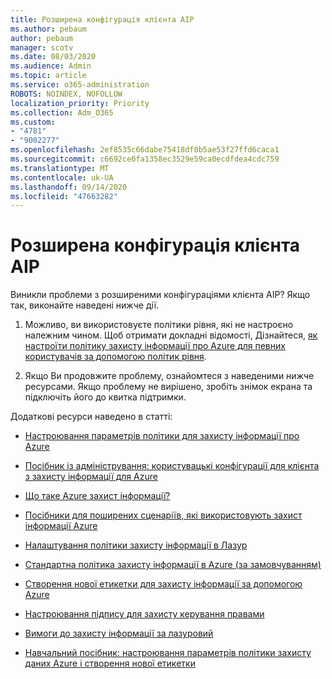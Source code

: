 ```yaml
---
title: Розширена конфігурація клієнта AIP
ms.author: pebaum
author: pebaum
manager: scotv
ms.date: 08/03/2020
ms.audience: Admin
ms.topic: article
ms.service: o365-administration
ROBOTS: NOINDEX, NOFOLLOW
localization_priority: Priority
ms.collection: Adm_O365
ms.custom:
- "4781"
- "9002277"
ms.openlocfilehash: 2ef8535c66dabe75418df0b5ae53f27ffd6caca1
ms.sourcegitcommit: c6692ce0fa1358ec3529e59ca0ecdfdea4cdc759
ms.translationtype: MT
ms.contentlocale: uk-UA
ms.lasthandoff: 09/14/2020
ms.locfileid: "47663282"
---
```

# <a name="aip-client-advanced-configuration"></a>Розширена конфігурація клієнта AIP

Виникли проблеми з розширеними конфігураціями клієнта AIP? Якщо так, виконайте наведені нижче дії.

1. Можливо, ви використовуєте політики рівня, які не настроєно належним чином. Щоб отримати докладні відомості, Дізнайтеся, [як настроїти політику захисту інформації про Azure для певних користувачів за допомогою політик рівня](https://docs.microsoft.com/azure/information-protection/configure-policy-scope).

2. Якщо Ви продовжите проблему, ознайомтеся з наведеними нижче ресурсами. Якщо проблему не вирішено, зробіть знімок екрана та підключіть його до квитка підтримки.

Додаткові ресурси наведено в статті:

- [Настроювання параметрів політики для захисту інформації про Azure](https://docs.microsoft.com/azure/information-protection/configure-policy-settings)  
    
- [Посібник із адміністрування: користувацькі конфігурації для клієнта з захисту інформації для Azure](https://docs.microsoft.com/azure/information-protection/rms-client/client-admin-guide-customizations)  
    
- [Що таке Azure захист інформації?](https://docs.microsoft.com/azure/information-protection/what-is-information-protection)  
    
- [Посібники для поширених сценаріїв, які використовують захист інформації Azure](https://docs.microsoft.com/azure/information-protection/how-to-guides)  
    
- [Налаштування політики захисту інформації в Лазур](https://docs.microsoft.com/azure/information-protection/deploy-use/configure-policy)  
    
- [Стандартна політика захисту інформації в Azure (за замовчуванням)](https://docs.microsoft.com/azure/information-protection/deploy-use/configure-policy-default)  
    
- [Створення нової етикетки для захисту інформації за допомогою Azure](https://docs.microsoft.com/azure/information-protection/deploy-use/configure-policy-new-label)  
    
- [Настроювання підпису для захисту керування правами](https://docs.microsoft.com/azure/information-protection/deploy-use/configure-policy-protection)  
    
- [Вимоги до захисту інформації за лазуровий](https://docs.microsoft.com/azure/information-protection/get-started/requirements)

- [Навчальний посібник: настроювання параметрів політики захисту даних Azure і створення нової етикетки](https://docs.microsoft.com/azure/information-protection/get-started/infoprotect-quick-start-tutorial)